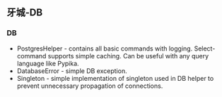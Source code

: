<h2>牙城-DB</h2>

<h3>DB</h3>

* PostgresHelper - contains all basic commands with logging. Select-command supports simple caching. Can be useful with
  any query language like Pypika.
* DatabaseError - simple DB exception.
* Singleton - simple implementation of singleton used in DB helper to prevent unnecessary propagation of connections. 